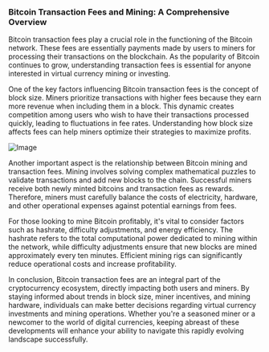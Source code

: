 ### Bitcoin Transaction Fees and Mining: A Comprehensive Overview

Bitcoin transaction fees play a crucial role in the functioning of the Bitcoin network. These fees are essentially payments made by users to miners for processing their transactions on the blockchain. As the popularity of Bitcoin continues to grow, understanding transaction fees is essential for anyone interested in virtual currency mining or investing.

One of the key factors influencing Bitcoin transaction fees is the concept of block size. Miners prioritize transactions with higher fees because they earn more revenue when including them in a block. This dynamic creates competition among users who wish to have their transactions processed quickly, leading to fluctuations in fee rates. Understanding how block size affects fees can help miners optimize their strategies to maximize profits.

![Image](https://github.com/user-attachments/assets/b8266eee-691e-4ee1-99ef-bfa10d234fd4)

Another important aspect is the relationship between Bitcoin mining and transaction fees. Mining involves solving complex mathematical puzzles to validate transactions and add new blocks to the chain. Successful miners receive both newly minted bitcoins and transaction fees as rewards. Therefore, miners must carefully balance the costs of electricity, hardware, and other operational expenses against potential earnings from fees.

For those looking to mine Bitcoin profitably, it's vital to consider factors such as hashrate, difficulty adjustments, and energy efficiency. The hashrate refers to the total computational power dedicated to mining within the network, while difficulty adjustments ensure that new blocks are mined approximately every ten minutes. Efficient mining rigs can significantly reduce operational costs and increase profitability.

In conclusion, Bitcoin transaction fees are an integral part of the cryptocurrency ecosystem, directly impacting both users and miners. By staying informed about trends in block size, miner incentives, and mining hardware, individuals can make better decisions regarding virtual currency investments and mining operations. Whether you're a seasoned miner or a newcomer to the world of digital currencies, keeping abreast of these developments will enhance your ability to navigate this rapidly evolving landscape successfully.